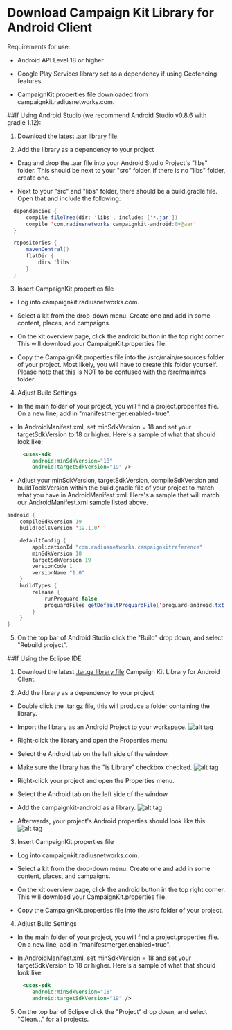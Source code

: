 
# Download Campaign Kit Library for Android Client

Requirements for use: 

* Android API Level 18 or higher

* Google Play Services library set as a dependency if using Geofencing features.

* CampaignKit.properties file downloaded from campaignkit.radiusnetworks.com.





##If Using Android Studio (we recommend Android Studio v0.8.6 with gradle 1.12):


1) Download the latest [.aar library file](https://github.com/RadiusNetworks/campaignkit-android/releases)
 

2) Add the library as a dependency to your project

 * Drag and drop the .aar file into your Android Studio Project's "libs" folder. This should be next to your "src" folder. If there is no "libs" folder, create one. 

 * Next to your "src" and "libs" folder, there should be a build.gradle file. Open that and include the following:

```java
  dependencies {
      compile fileTree(dir: 'libs', include: ['*.jar'])
      compile 'com.radiusnetworks:campaignkit-android:0+@aar'
  }

  repositories {
      mavenCentral()
      flatDir {
          dirs 'libs'
      }
  }
```


3) Insert CampaignKit.properties file

 * Log into campaignkit.radiusnetworks.com.

 * Select a kit from the drop-down menu. Create one and add in some content, places, and campaigns.

 * On the kit overview page, click the android button in the top right corner. This will download your CampaignKit.properties file.

 * Copy the CampaignKit.properties file into the /src/main/resources folder of your project. Most likely, you will have to create this folder yourself. Please note that this is NOT to be confused with the /src/main/res folder.


4) Adjust Build Settings

 * In the main folder of your project, you will find a project.properites file. On a new line, add in "manifestmerger.enabled=true".

 * In AndroidManifest.xml, set minSdkVersion = 18 and set your targetSdkVersion to 18 or higher. Here's a sample of what that should look like:

```xml
     <uses-sdk
        android:minSdkVersion="18"
        android:targetSdkVersion="19" />
```
 * Adjust your minSdkVersion, targetSdkVersion, compileSdkVersion and buildToolsVersion within the build.gradle file of your project to match what you have in AndroidManifest.xml. Here's a sample that will match our AndroidManifest.xml sample listed above.

```java
android {
    compileSdkVersion 19
    buildToolsVersion '19.1.0'

    defaultConfig {
        applicationId "com.radiusnetworks.campaignkitreference"
        minSdkVersion 18
        targetSdkVersion 19
        versionCode 1
        versionName "1.0"
    }
    buildTypes {
        release {
            runProguard false
            proguardFiles getDefaultProguardFile('proguard-android.txt'), 'proguard-rules.pro'
        }
    }
}
```


5)  On the top bar of Android Studio click the "Build" drop down, and select "Rebuild project".






##If Using the Eclipse IDE


1) Download the latest [.tar.gz library file](https://github.com/RadiusNetworks/campaignkit-android/releases) Campaign Kit Library for Android Client.
 

2) Add the library as a dependency to your project

 * Double click the .tar.gz file, this will produce a folder containing the library.

 * Import the library as an Android Project to your workspace.
![alt tag](https://raw.githubusercontent.com/RadiusNetworks/campaignkit-documentation/master/docs/android/screenshots/importing.png) 

 * Right-click the library and open the Properties menu.

 * Select the Android tab on the left side of the window.

 * Make sure the library has the "is Library" checkbox checked.
![alt tag](https://raw.githubusercontent.com/RadiusNetworks/campaignkit-documentation/master/docs/android/screenshots/cklibrary_islibrary.png) 

 * Right-click your project and open the Properties menu.

 * Select the Android tab on the left side of the window.

 * Add the campaignkit-android as a library.
![alt tag](https://raw.githubusercontent.com/RadiusNetworks/campaignkit-documentation/master/docs/android/screenshots/adding_cklibrary.png) 

 * Afterwards, your project's Android properties should look like this:
![alt tag](https://raw.githubusercontent.com/RadiusNetworks/campaignkit-documentation/master/docs/android/screenshots/project_settings.png)


3) Insert CampaignKit.properties file

 * Log into campaignkit.radiusnetworks.com.

 * Select a kit from the drop-down menu. Create one and add in some content, places, and campaigns.

 * On the kit overview page, click the android button in the top right corner. This will download your CampaignKit.properties file.

 * Copy the CampaignKit.properties file into the /src folder of your project.


4) Adjust Build Settings

 * In the main folder of your project, you will find a project.properties file. On a new line, add in "manifestmerger.enabled=true".

 * In AndroidManifest.xml, set minSdkVersion = 18 and set your targetSdkVersion to 18 or higher. Here's a sample of what that should look like:

```xml
     <uses-sdk
        android:minSdkVersion="18"
        android:targetSdkVersion="19" />
```

5)  On the top bar of Eclipse click the "Project" drop down, and select "Clean..." for all projects.

